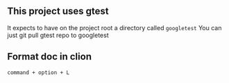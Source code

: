 ## This project uses gtest
It expects to have on the project root a directory called `googletest`
You can just git pull gtest repo to googletest

## Format doc in clion

`command + option + L`